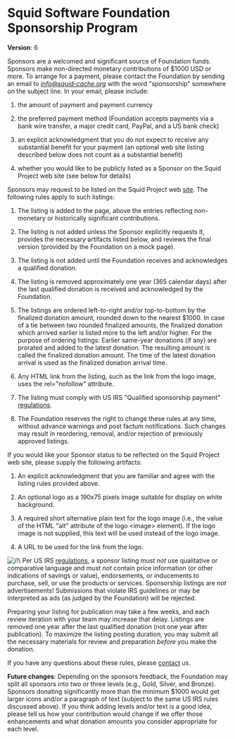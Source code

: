 # Squid Software Foundation Sponsorship Program

**Version**: 6

Sponsors are a welcomed and significant source of Foundation funds.
Sponsors make non-directed monetary contributions of $1000 USD or more.
To arrange for a payment, please contact the Foundation by sending an
email to *<info@squid-cache.org>* with the word "sponsorship" somewhere
on the subject line. In your email, please include:

1.  the amount of payment and payment currency

2.  the preferred payment method (Foundation accepts payments via a bank
    wire transfer, a major credit card, PayPal, and a US bank check)

3.  an explicit acknowledgment that you do not expect to receive any
    substantial benefit for your payment (an optional web site listing
    described below does not count as a substantial benefit)

4.  whether you would like to be publicly listed as a Sponsor on the
    Squid Project web site (see below for details)

Sponsors may request to be listed on the Squid Project web
[site](http://www.squid-cache.org/Support/sponsors.html). The following
rules apply to such listings:

1.  The listing is added to the
    [](http://www.squid-cache.org/Support/sponsors.html) page, above the
    entries reflecting non-monetary or historically significant
    contributions.

2.  The listing is not added unless the Sponsor explicitly requests it,
    provides the necessary artifacts listed below, and reviews the final
    version (provided by the Foundation on a mock page).

3.  The listing is not added until the Foundation receives and
    acknowledges a qualified donation.

4.  The listing is removed approximately one year (365 calendar days)
    after the last qualified donation is received and acknowledged by
    the Foundation.

5.  The listings are ordered left-to-right and/or top-to-bottom by the
    finalized donation amount, rounded down to the nearest $1000. In
    case of a tie between two rounded finalized amounts, the finalized
    donation which arrived earlier is listed more to the left and/or
    higher. For the purpose of ordering listings: Earlier same-year
    donations (if any) are prorated and added to the latest donation.
    The resulting amount is called the finalized donation amount. The
    time of the latest donation arrival is used as the finalized
    donation arrival time.

6.  Any HTML link from the listing, such as the link from the logo
    image, uses the rel="nofollow" attribute.

7.  The listing must comply with US IRS "Qualified sponsorship payment"
    [regulations](http://www.irs.gov/pub/irs-pdf/p598.pdf).

8.  The Foundation reserves the right to change these rules at any time,
    without advance warnings and post factum notifications. Such changes
    may result in reordering, removal, and/or rejection of previously
    approved listings.

If you would like your Sponsor status to be reflected on the Squid
Project web site, please supply the following artifacts:

1.  An explicit acknowledgment that you are familiar and agree with the
    listing rules provided above.

2.  An optional logo as a 190x75 pixels image suitable for display on
    white background.

3.  A required short alternative plain text for the logo image (i.e.,
    the value of the HTML "alt" attribute of the logo \<image\>
    element). If the logo image is not supplied, this text will be used
    instead of the logo image.

4.  A URL to be used for the link from the logo.

![/\!\\](https://wiki.squid-cache.org/wiki/squidtheme/img/alert.png) Per
US IRS [regulations](http://www.irs.gov/pub/irs-pdf/p598.pdf), a sponsor
listing must *not* use qualitative or comparative language and must
*not* contain price information (or other indications of savings or
value), endorsements, or inducements to purchase, sell, or use the
products or services. Sponsorship listings are *not* advertisements\!
Submissions that violate IRS guidelines or may be interpreted as ads (as
judged by the Foundation) will be rejected.

Preparing your listing for publication may take a few weeks, and each
review iteration with your team may increase that delay. Listings are
removed one year after the last qualified donation (not one year after
publication). To maximize the listing posting duration, you may submit
all the necessary materials for review and preparation *before* you make
the donation.

If you have any questions about these rules, please
[contact](http://www.squid-cache.org/Support/contact.html) us.

**Future changes**: Depending on the sponsors feedback, the Foundation
may split all sponsors into two or three levels (e.g., Gold, Silver, and
Bronze). Sponsors donating significantly more than the minimum $1000
would get larger icons and/or a paragraph of text (subject to the same
US IRS rules discussed above). If you think adding levels and/or text is
a good idea, please tell us how your contribution would change if we
offer those enhancements and what donation amounts you consider
appropriate for each level.
